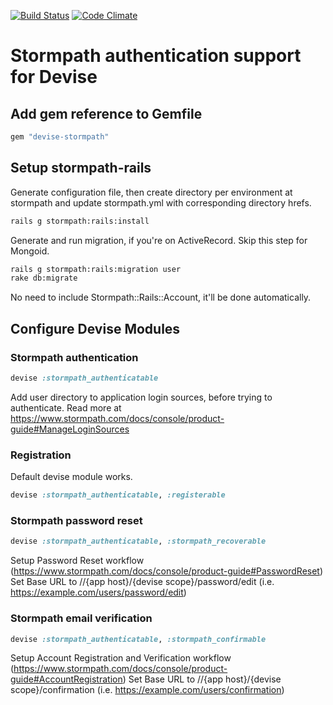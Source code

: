 [![Build Status](https://travis-ci.org/liquidautumn/devise-stormpath.png?branch=master)](https://travis-ci.org/liquidautumn/devise-stormpath)
[![Code Climate](https://codeclimate.com/github/liquidautumn/devise-stormpath.png)](https://codeclimate.com/github/liquidautumn/devise-stormpath)

# Stormpath authentication support for Devise

## Add gem reference to Gemfile
```ruby
gem "devise-stormpath"
```

## Setup stormpath-rails
Generate configuration file, then create directory per environment at stormpath and update stormpath.yml with corresponding directory hrefs.
```sh
rails g stormpath:rails:install
```

Generate and run migration, if you're on ActiveRecord. Skip this step for Mongoid.
```sh
rails g stormpath:rails:migration user
rake db:migrate
```
No need to include Stormpath::Rails::Account, it'll be done automatically.

## Configure Devise Modules

### Stormpath authentication
```ruby
devise :stormpath_authenticatable
```
Add user directory to application login sources, before trying to authenticate. Read more at https://www.stormpath.com/docs/console/product-guide#ManageLoginSources

### Registration
Default devise module works.
```ruby
devise :stormpath_authenticatable, :registerable
```

### Stormpath password reset
```ruby
devise :stormpath_authenticatable, :stormpath_recoverable
```
Setup Password Reset workflow (https://www.stormpath.com/docs/console/product-guide#PasswordReset)
Set Base URL to //{app host}/{devise scope}/password/edit (i.e. https://example.com/users/password/edit)

### Stormpath email verification
```ruby
devise :stormpath_authenticatable, :stormpath_confirmable
```
Setup Account Registration and Verification workflow (https://www.stormpath.com/docs/console/product-guide#AccountRegistration)
Set Base URL to //{app host}/{devise scope}/confirmation (i.e. https://example.com/users/confirmation)
